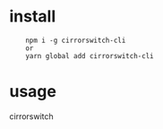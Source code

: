 # install

```
    npm i -g cirrorswitch-cli
    or
    yarn global add cirrorswitch-cli
```

# usage

cirrorswitch

